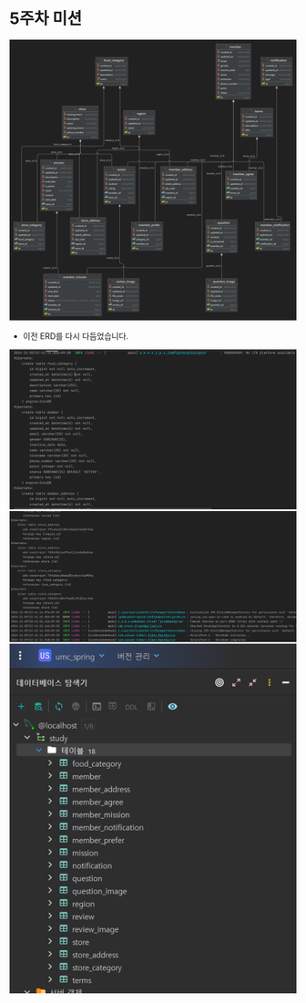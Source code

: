 # 5주차 미션
![ERD chapter5.png](ERD%20chapter5.png)
- 이전 ERD를 다시 다듬었습니다.

![img1.PNG](img1.PNG)
![img2.PNG](img2.PNG)
![img3.PNG](img3.PNG)